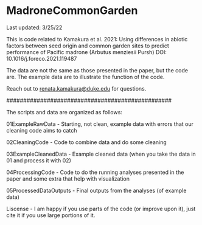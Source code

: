 # MadroneCommonGarden

Last updated: 3/25/22

This is code related to Kamakura et al. 2021: 
Using differences in abiotic factors between seed origin and common garden sites to predict performance of Pacific madrone (Arbutus menziesii Pursh)
DOI: 10.1016/j.foreco.2021.119487 

The data are not the same as those presented in the paper, but the code are. The
example data are to illustrate the function of the code. 

Reach out to renata.kamakura@duke.edu for questions. 


#################################################

The scripts and data are organized as follows: 

01ExampleRawData - Starting, not clean, example data with errors that our cleaning code aims to catch

02CleaningCode - Code to combine data and do some cleaning

03ExampleCleanedData - Example cleaned data (when you take the data in 01 and process it with 02)

04ProcessingCode - Code to do the running analyses presented in the paper and some extra that help with visualization

05ProcessedDataOutputs - Final outputs from the analyses (of example data)

Liscense - I am happy if you use parts of the code (or improve upon it), just cite
it if you use large portions of it. 

